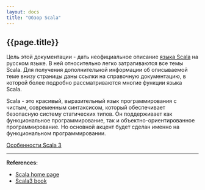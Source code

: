 ```yaml
---
layout: docs
title: "Обзор Scala"
---
```


## {{page.title}}

Цель этой документации - дать неофициальное описание [языка Scala][Scala home page] на русском языке. 
В ней относительно легко затрагиваются все темы Scala. 
Для получения дополнительной информации об описываемой теме внизу страницы даны ссылки на справочную документацию, 
в которой более подробно рассматриваются многие функции языка Scala.

Scala - это красивый, выразительный язык программирования с чистым, современным синтаксисом,
который обеспечивает безопасную систему статических типов.
Он поддерживает как функциональное программирование, так и объектно-ориентированное программирование.
Но основной акцент будет сделан именно на функциональном программировании.

[Особенности Scala 3](https://docs.scala-lang.org/scala3/book/scala-features.html)

---

**References:**
- [Scala home page][Scala home page]
- [Scala3 book](https://docs.scala-lang.org/scala3/book/introduction.html)

[Scala home page]: https://docs.scala-lang.org/scala3/getting-started.html
